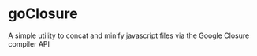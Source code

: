 # goClosure
A simple utility to concat and minify javascript files via the Google Closure compiler API

